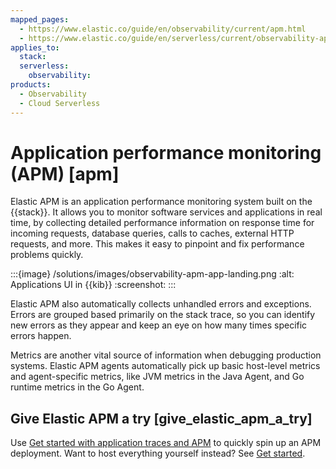 ```yaml
---
mapped_pages:
  - https://www.elastic.co/guide/en/observability/current/apm.html
  - https://www.elastic.co/guide/en/serverless/current/observability-apm.html
applies_to:
  stack:
  serverless:
    observability:
products:
  - Observability
  - Cloud Serverless
---
```


# Application performance monitoring (APM) [apm]

Elastic APM is an application performance monitoring system built on the {{stack}}. It allows you to monitor software services and applications in real time, by collecting detailed performance information on response time for incoming requests, database queries, calls to caches, external HTTP requests, and more. This makes it easy to pinpoint and fix performance problems quickly.

:::{image} /solutions/images/observability-apm-app-landing.png
:alt: Applications UI in {{kib}}
:screenshot:
:::

Elastic APM also automatically collects unhandled errors and exceptions. Errors are grouped based primarily on the stack trace, so you can identify new errors as they appear and keep an eye on how many times specific errors happen.

Metrics are another vital source of information when debugging production systems. Elastic APM agents automatically pick up basic host-level metrics and agent-specific metrics, like JVM metrics in the Java Agent, and Go runtime metrics in the Go Agent.

## Give Elastic APM a try [give_elastic_apm_a_try]

Use [Get started with application traces and APM](/solutions/observability/apm/get-started-fleet-managed-apm-server.md) to quickly spin up an APM deployment. Want to host everything yourself instead? See [Get started](/solutions/observability/apm/get-started.md).